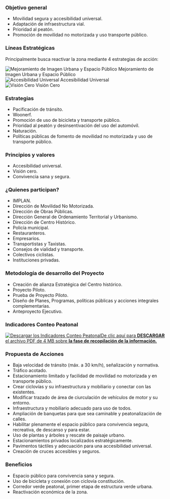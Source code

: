 
### Objetivo general

* Movilidad segura y accesibilidad universal.
* Adaptación de infraestructura vial.
* Prioridad al peatón.
* Promoción de movilidad no motorizada y uso transporte público.

<div style="clear:left;"></div>

### Líneas Estratégicas

Principalmente busca reactivar la zona mediante 4 estrategias de acción:

<div class="row">
  <div class="col-md-4"><img class="img-responsive" src="zona-30/01-mejoramiento.jpg" alt="Mejoramiento de Imagen Urbana y Espacio Público"> Mejoramiento de Imagen Urbana y Espacio Público</div>
  <div class="col-md-4"><img class="img-responsive" src="zona-30/02-accesibilidad.jpg" alt="Accesibilidad Universal"> Accesibilidad Universal</div>
  <div class="col-md-4"><img class="img-responsive" src="zona-30/03-vision-cero.jpg" alt="Visión Cero"> Visión Cero</div>
</div>

### Estrategias

* Pacificación de tránsito.
* Woonerf.
* Promoción de uso de bicicleta y transporte público.
* Prioridad al peatón y desinsentivación del uso del automóvil.
* Naturación.
* Políticas públicas de fomento de movilidad no motorizada y uso de transporte público.

### Principios y valores

* Accesibilidad universal.
* Visión cero.
* Convivencia sana y segura.

### ¿Quienes participan?

* IMPLAN.
* Dirección de Movilidad No Motorizada.
* Dirección de Obras Públicas.
* Dirección General de Ordenamiento Territorial y Urbanismo.
* Dirección de Centro Histórico.
* Policía municipal.
* Restauranteros.
* Empresarios.
* Transportistas y Taxistas.
* Consejos de vialidad y transporte.
* Colectivos ciclistas.
* Instituciones privadas.

### Metodología de desarrollo del Proyecto

* Creación de alianza Estratégica del Centro histórico.
* Proyecto Piloto.
* Prueba de Proyecto Piloto.
* Diseño de Planes, Programas, políticas públicas y acciones integrales complementarias.
* Anteproyecto Ejecutivo.

### Indicadores Conteo Peatonal

<a href="zona-30/zona-30.pdf"><img class="img-responsive" src="zona-30/imagen-previa.jpg" alt="Descargar los Indicadores Conteo Peatonal">De clic aquí para <b>DESCARGAR</b> el archivo PDF de 4 MB sobre <b>la fase de recopilación de la información.</b></a>

### Propuesta de Acciones

* Baja velocidad de tránsito (máx. a 30 km/h), señalización y normativa.
* Tráfico acotado.
* Estacionamiento limitado y facilidad de movilidad no motorizada y en transporte público.
* Crear ciclovías y su infraestructura y mobiliario y conectar con las existentes.
* Modificar trazado de área de ciurculación de vehículos de motor y su entorno.
* Infraestructura y mobiliario adecuado para uso de todos.
* Ampliación de banquetas para que sea caminable y peatonalización de calles.
* Habilitar plenamente el espacio público para convivencia segura, recreativa, de descanso y para estar.
* Uso de plantas y árboles y rescate de paisaje urbano.
* Estacionamientos privados localizados estratégicamente.
* Pavimentos táctiles y adecuación para una accesibilidad universal.
* Creación de cruces accesibles y seguros.

### Beneficios

* Espacio público para convivencia sana y segura.
* Uso de bicicleta y conexión con ciclovía constitución.
* Corredor verde peatonal, primer etapa de estructura verde urbana.
* Reactivación económica de la zona.
